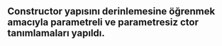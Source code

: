 ## Constructor yapısını derinlemesine öğrenmek amacıyla parametreli ve parametresiz ctor tanımlamaları yapıldı.
### 
